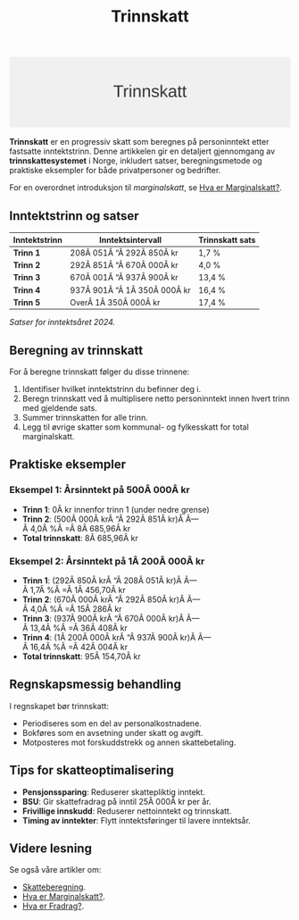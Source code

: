 ﻿---
title: "Trinnskatt"
seoTitle: "Trinnskatt"
description: '![Trinnskatt](trinnskatt-image.svg)'
---

![Trinnskatt](trinnskatt-image.svg)

**Trinnskatt** er en progressiv skatt som beregnes på personinntekt etter fastsatte inntektstrinn. Denne artikkelen gir en detaljert gjennomgang av **trinnskattesystemet** i Norge, inkludert satser, beregningsmetode og praktiske eksempler for både privatpersoner og bedrifter.

For en overordnet introduksjon til *marginalskatt*, se [Hva er Marginalskatt?](/blogs/regnskap/hva-er-marginalskatt "Hva er Marginalskatt? Komplett Guide til Marginalskatt i Norge").

## Inntektstrinn og satser

| Inntektstrinn | Inntektsintervall            | Trinnskatt sats |
|---------------|------------------------------|-----------------|
| **Trinn 1**   | 208Â 051Â “Â 292Â 850Â kr         | 1,7 %           |
| **Trinn 2**   | 292Â 851Â “Â 670Â 000Â kr         | 4,0 %           |
| **Trinn 3**   | 670Â 001Â “Â 937Â 900Â kr         | 13,4 %          |
| **Trinn 4**   | 937Â 901Â “Â 1Â 350Â 000Â kr       | 16,4 %          |
| **Trinn 5**   | OverÂ 1Â 350Â 000Â kr            | 17,4 %          |

*Satser for inntektsåret 2024.*

## Beregning av trinnskatt

For å beregne trinnskatt følger du disse trinnene:

1. Identifiser hvilket inntektstrinn du befinner deg i.
2. Beregn trinnskatt ved å multiplisere netto personinntekt innen hvert trinn med gjeldende sats.
3. Summer trinnskatten for alle trinn.
4. Legg til øvrige skatter som kommunal- og fylkesskatt for total marginalskatt.

## Praktiske eksempler

### Eksempel 1: Årsinntekt på 500Â 000Â kr

- **Trinn 1**: 0Â kr innenfor trinn 1 (under nedre grense)
- **Trinn 2**: (500Â 000Â krÂ “Â 292Â 851Â kr)Â Ã—Â 4,0Â %Â =Â 8Â 685,96Â kr
- **Total trinnskatt**: 8Â 685,96Â kr

### Eksempel 2: Årsinntekt på 1Â 200Â 000Â kr

- **Trinn 1**: (292Â 850Â krÂ “Â 208Â 051Â kr)Â Ã—Â 1,7Â %Â =Â 1Â 456,70Â kr
- **Trinn 2**: (670Â 000Â krÂ “Â 292Â 850Â kr)Â Ã—Â 4,0Â %Â =Â 15Â 286Â kr
- **Trinn 3**: (937Â 900Â krÂ “Â 670Â 000Â kr)Â Ã—Â 13,4Â %Â =Â 36Â 408Â kr
- **Trinn 4**: (1Â 200Â 000Â krÂ “Â 937Â 900Â kr)Â Ã—Â 16,4Â %Â =Â 42Â 004Â kr
- **Total trinnskatt**: 95Â 154,70Â kr

## Regnskapsmessig behandling

I regnskapet bør trinnskatt:

* Periodiseres som en del av personalkostnadene.
* Bokføres som en avsetning under skatt og avgift.
* Motposteres mot forskuddstrekk og annen skattebetaling.

## Tips for skatteoptimalisering

* **Pensjonssparing**: Reduserer skattepliktig inntekt.
* **BSU**: Gir skattefradrag på inntil 25Â 000Â kr per år.
* **Frivillige innskudd**: Reduserer nettoinntekt og trinnskatt.
* **Timing av inntekter**: Flytt inntektsføringer til lavere inntektsår.

## Videre lesning

Se også våre artikler om:

* [Skatteberegning](/blogs/regnskap/skatteberegning "Skatteberegning “ Komplett Guide til Skatteberegning").
* [Hva er Marginalskatt?](/blogs/regnskap/hva-er-marginalskatt "Hva er Marginalskatt? Komplett Guide til Marginalskatt i Norge").
* [Hva er Fradrag?](/blogs/regnskap/hva-er-fradrag "Hva er Fradrag? Komplett Guide til Skattefradrag i Norge").









